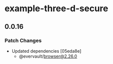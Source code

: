 # example-three-d-secure

## 0.0.16

### Patch Changes

- Updated dependencies [05eda8e]
  - @evervault/browser@2.26.0
